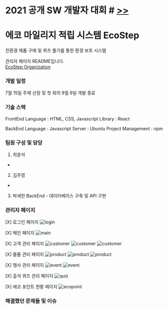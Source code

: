 # 2021 공개 SW 개발자 대회 # <a href="https://www.oss.kr/dev_competition"> >> </a>

# 에코 마일리지 적립 시스템 EcoStep

친환경 제품 구매 및 퀴즈 풀기를 통한 환경 보호 시스템

관리자 페이지 README입니다.<br/>
<a href="https://github.com/2021echo-friends"> EcoStep Organization </a>

### 개발 일정

7월 15일 주제 선정 및 첫 회의
9월 9일 개발 종료

### 기술 스택

FrontEnd
Language : HTML, CSS, Javascript
Library : React

BackEnd
Language : Javascript
Server : Ubuntu
Project Management : npm

### 팀원 구성 및 담당

1. 최윤석

-

2. 김주영

-

3. 박세찬
   BackEnd - 데이터베이스 구축 및 API 구현

### 관리자 페이지

[X] 로그인 페이지
![login](./imgs/login.png)

[X] 메인 페이지
![main](./imgs/mainpage.jpg)

[X] 고객 관리 페이지
![customer](./imgs/customerMain.jpg)
![customer](./imgs/customerAdd.jpg)
![customer](./imgs/customerEdit.jpg)

[X] 물품 관리 페이지
![product](./imgs/productMain.jpg)
![product](./imgs/productAdd.jpg)
![product](./imgs/productEdit.jpg)

[X] 행사 관리 페이지
![event](./imgs/eventMain.jpg)
![event](./imgs/eventAdd.jpg)

[X] 출석 퀴즈 관리 페이지
![quiz](./imgs/quizMain.jpg)

[X] 에코 포인트 현황 페이지
![ecopoint](./imgs/ecoPointMain.jpg)

### 해결했던 문제들 및 이슈
